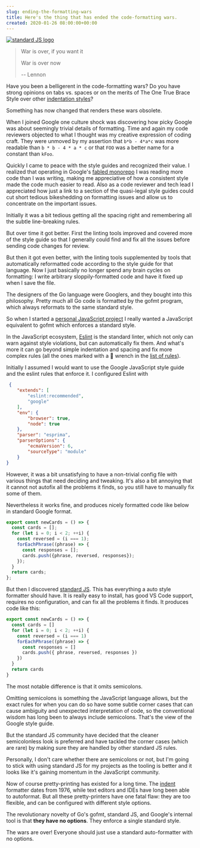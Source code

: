 ```yaml
---  
slug: ending-the-formatting-wars
title: Here's the thing that has ended the code-formatting wars. 
created: 2020-01-26 08:00:00+00:00
---  
```

[![standard JS logo][0]][7]

[0]: img/standard-js-sticker.svg

> War is over, if you want it
>
> War is over now
>
> -- Lennon

Have you been a belligerent in the code-formatting wars? Do you have strong opinions on tabs vs. spaces or on the merits of The One True Brace Style over other [indentation styles][1]?

Something has now changed that renders these wars obsolete.

When I joined Google one culture shock was discovering how picky Google was about seemingly trivial details of formatting. Time and again my code reviewers objected to what I thought was my creative expression of coding craft. They were unmoved by my assertion that `b*b - 4*a*c` was more readable than `b * b - 4 * a * c` or that `FOO` was a better name for a constant than `kFoo`.

Quickly I came to peace with the style guides and recognized their value. I realized that operating in Google's [fabled monorepo][2] I was reading more code than I was writing, making me appreciative of how a consistent style made the code much easier to read. Also as a code reviewer and tech lead I appreciated how just a link to a section of the quasi-legal style guides could cut short tedious bikeshedding on formatting issues and allow us to concentrate on the important issues.

Initially it was a bit tedious getting all the spacing right and remembering all the subtle line-breaking rules.

But over time it got better. First the linting tools improved and covered more of the style guide so that I generally could find and fix all the issues before sending code changes for review.

But then it got even better, with the linting tools supplemented by tools that automatically reformatted code according to the style guide for that language. Now I just basically no longer spend any brain cycles on formatting: I write arbitrary sloppily-formatted code and have it fixed up when I save the file.

The designers of the Go language were Googlers, and they bought into this philosophy. Pretty much all Go code is formatted by the gofmt program, which always reformats to the same standard style.

So when I started a [personal JavaScript project][4] I really wanted a JavaScript equivalent to gofmt which enforces a standard style.

In the JavaScript ecosystem, [Eslint][5] is the standard linter, which not only can warn against style violations, but can automatically fix them. And what's more it can go beyond simple indentation and spacing and fix more complex rules (all the ones marked with a 🔧 wrench in the [list of rules][6]).

Initially I assumed I would want to use the Google JavaScript style guide and the eslint rules that enforce it. I configured Eslint with

```json
 {
    "extends": [
        "eslint:recommended",
        "google"
    ],
    "env": {
        "browser": true,
        "node": true
    },
    "parser": "esprima",
    "parserOptions": {
        "ecmaVersion": 6,
        "sourceType": "module"
    }
}
```

However, it was a bit unsatisfying to have a non-trivial config file with various things that need deciding and tweaking. It's also a bit annoying that it cannot not autofix all the problems it finds, so you still have to manually fix some of them.

Nevertheless it works fine, and produces nicely formatted code like below in standard Google format.

```js
export const newCards = () => {
  const cards = [];
  for (let i = 0; i < 2; ++i) {
    const reversed = (i === 1);
    forEachPhrase((phrase) => {
      const responses = [];
      cards.push({phrase, reversed, responses});
    });
  }
  return cards;
};
```

But then I discovered [standard JS][7]. This has everything a auto style formatter should have. It is really easy to install, has good VS Code support, requires no configuration, and can fix all the problems it finds. It produces code like this:

```js
export const newCards = () => {
  const cards = []
  for (let i = 0; i < 2; ++i) {
    const reversed = (i === 1)
    forEachPhrase((phrase) => {
      const responses = []
      cards.push({ phrase, reversed, responses })
    })
  }
  return cards
}
```

The most notable difference is that it omits semicolons.

Omitting semicolons is something the JavaScript language allows, but the exact rules for when you can do so have some subtle corner cases that can cause ambiguity and unexpected interpretation of code, so the conventional wisdom has long been to always include semicolons. That's the view of the Google style guide.

But the standard JS community have decided that the cleaner semicolonless look is preferred and have tackled the corner cases (which are rare) by making sure they are handled by other standard JS rules.

Personally, I don't care whether there are semicolons or not, but I'm going to stick with using standard JS for my projects as the tooling is better and it looks like it's gaining momentum in the JavaScript community.

Now of course pretty-printing has existed for a long time. The [indent][3] formatter dates from 1976, while text editors and IDEs have long been able to autoformat. But all these pretty-printers have one fatal flaw: they are too flexible, and can be configured with different style options.

The revolutionary novelty of Go's gofmt, standard JS, and Google's internal tool is that **they have no options**. They enforce a single standard style.

The wars are over! Everyone should just use a standard auto-formatter with no options.

[1]: https://en.wikipedia.org/wiki/Indentation_style
[2]: https://cacm.acm.org/magazines/2016/7/204032-why-google-stores-billions-of-lines-of-code-in-a-single-repository/fulltext
[3]: https://en.wikipedia.org/wiki/Indent_(Unix)
[4]: https://github.com/eobrain/mergi
[5]: https://eslint.org/
[6]: https://eslint.org/docs/rules/
[7]: https://standardjs.com/
